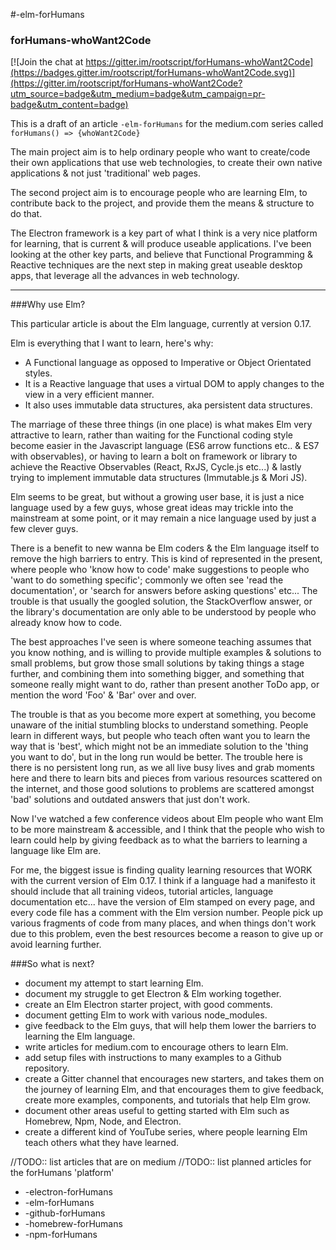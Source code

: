 #-elm-forHumans
### forHumans-whoWant2Code

[![Join the chat at https://gitter.im/rootscript/forHumans-whoWant2Code](https://badges.gitter.im/rootscript/forHumans-whoWant2Code.svg)](https://gitter.im/rootscript/forHumans-whoWant2Code?utm_source=badge&utm_medium=badge&utm_campaign=pr-badge&utm_content=badge)

This is a draft of an article `-elm-forHumans` for the medium.com series called `forHumans() => {whoWant2Code}`

The main project aim is to help ordinary people who want to create/code their own applications that use web technologies, to create their own native applications & not just 'traditional' web pages.

The second project aim is to encourage people who are learning Elm, to contribute back to the project, and provide them the means & structure to do that.

The Electron framework	is a key part of what I think is a very nice platform for learning, that is current & will produce useable applications.  I've been looking at the other key parts, and believe that Functional Programming & Reactive techniques are the next step in making great useable desktop apps, that leverage all the advances in web technology.

---

###Why use Elm?

This particular article is about the Elm language, currently at version 0.17.

Elm is everything that I want to learn, here's why:

- A Functional language as opposed to Imperative or Object Orientated styles.
- It is a Reactive language that uses a virtual DOM to apply changes to the view in a very efficient manner.
- It also uses immutable data structures, aka persistent data structures.

The marriage of these three things (in one place) is what makes Elm very attractive to learn, rather than waiting for the Functional coding style become easier in the Javascript language (ES6 arrow functions etc.. & ES7 with observables), or having to learn a bolt on framework or library to achieve the Reactive Observables (React, RxJS, Cycle.js etc...) & lastly trying to implement immutable data structures (Immutable.js & Mori JS).

Elm seems to be great, but without a growing user base, it is just a nice language used by a few guys, whose great ideas may trickle into the mainstream at some point, or it may remain a nice language used by just a few clever guys.

There is a benefit to new wanna be Elm coders & the Elm language itself to remove the high barriers to entry.  This is kind of represented in the present, where people who 'know how to code' make suggestions to people who 'want to do something specific'; commonly we often see 'read the documentation', or 'search for answers before asking questions' etc... The trouble is that usually the googled solution, the StackOverflow answer, or the library's documentation are only able to be understood by people who already know how to code.

The best approaches I've seen is where someone teaching assumes that you know nothing, and is willing to provide multiple examples & solutions to small problems, but grow those small solutions by taking things a stage further, and combining them into something bigger, and something that someone really might want to do, rather than present another ToDo app, or mention the word 'Foo' & 'Bar' over and over.

The trouble is that as you become more expert at something, you become unaware of the initial stumbling blocks to understand something.  People learn in different ways, but people who teach often want you to learn the way that is 'best', which might not be an immediate solution to the 'thing you want to do', but in the long run would be better.  The trouble here is there is no persistent long run, as we all live busy lives and grab moments here and there to learn bits and pieces from various resources scattered on the internet, and those good solutions to problems are scattered amongst 'bad' solutions and outdated answers that just don't work.

Now I've watched a few conference videos about Elm people who want Elm to be more mainstream & accessible, and I think that the people who wish to learn could help by giving feedback as to what the barriers to learning a language like Elm are.

For me, the biggest issue is finding quality learning resources that WORK with the current version of Elm 0.17.  I think if a language had a manifesto it should include that all training videos, tutorial articles, language documentation etc... have the version of Elm stamped on every page, and every code file has a comment with the Elm version number.  People pick up various fragments of code from many places, and when things don't work due to this problem, even the best resources become a reason to give up or avoid learning further.

###So what is next?
* document my attempt to start learning Elm.
* document my struggle to get Electron & Elm working together.
* create an Elm Electron starter project, with good comments.
* document getting Elm to work with various node_modules.
* give feedback to the Elm guys, that will help them lower the barriers to learning the Elm language.
* write articles for medium.com to encourage others to learn Elm.
* add setup files with instructions to many examples to a Github repository.
* create a Gitter channel that encourages new starters, and takes them on the journey of learning Elm, and  that encourages them to give feedback, create more examples, components, and tutorials that help Elm grow.
* document other areas useful to getting started with Elm such as Homebrew, Npm, Node, and Electron.
* create a different kind of YouTube series, where people learning Elm teach others what they have learned.

//TODO:: list articles that are on medium
//TODO:: list planned articles for the forHumans 'platform'

* -electron-forHumans
* -elm-forHumans
* -github-forHumans
* -homebrew-forHumans
* -npm-forHumans